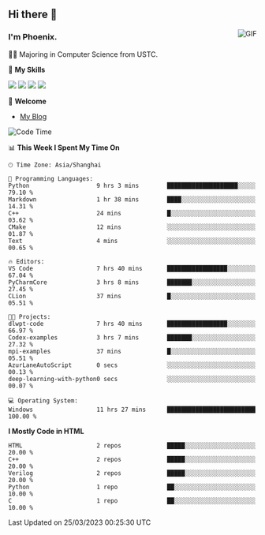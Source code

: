 ## Hi there 👋
<img align="right" alt="GIF" src="https://raw.githubusercontent.com/JoeyBling/JoeyBling/master/pic/pusheencode.gif" />

### I'm Phoenix.

👨‍🎓 Majoring in Computer Science from USTC.

🌟 **My Skills**

![](https://img.shields.io/badge/-Python-3e74a2?style=flat-square&logo=Python&logoColor=fff)
![](https://img.shields.io/badge/-C++-9f62a5?style=flat&logo=cplusplus&logoColor=white)
![](https://img.shields.io/badge/-Linux-185886?style=flat-square&logo=Linux&logoColor=fff)
![](https://img.shields.io/badge/-Rust-ff4136?style=flat-square&logo=Rust&logoColor=fff)

💬 **Welcome**

- [My Blog](https://ysy-phoenix.github.io/)

<!--START_SECTION:waka-->
![Code Time](http://img.shields.io/badge/Code%20Time-12%20hrs%2038%20mins-blue)

📊 **This Week I Spent My Time On** 

```text
🕑︎ Time Zone: Asia/Shanghai

💬 Programming Languages: 
Python                   9 hrs 3 mins        ████████████████████░░░░░   79.10 % 
Markdown                 1 hr 38 mins        ████░░░░░░░░░░░░░░░░░░░░░   14.31 % 
C++                      24 mins             █░░░░░░░░░░░░░░░░░░░░░░░░   03.62 % 
CMake                    12 mins             ░░░░░░░░░░░░░░░░░░░░░░░░░   01.87 % 
Text                     4 mins              ░░░░░░░░░░░░░░░░░░░░░░░░░   00.65 % 

🔥 Editors: 
VS Code                  7 hrs 40 mins       █████████████████░░░░░░░░   67.04 % 
PyCharmCore              3 hrs 8 mins        ███████░░░░░░░░░░░░░░░░░░   27.45 % 
CLion                    37 mins             █░░░░░░░░░░░░░░░░░░░░░░░░   05.51 % 

🐱‍💻 Projects: 
dlwpt-code               7 hrs 40 mins       █████████████████░░░░░░░░   66.97 % 
Codex-examples           3 hrs 7 mins        ███████░░░░░░░░░░░░░░░░░░   27.32 % 
mpi-examples             37 mins             █░░░░░░░░░░░░░░░░░░░░░░░░   05.51 % 
AzurLaneAutoScript       0 secs              ░░░░░░░░░░░░░░░░░░░░░░░░░   00.13 % 
deep-learning-with-python0 secs              ░░░░░░░░░░░░░░░░░░░░░░░░░   00.07 % 

💻 Operating System: 
Windows                  11 hrs 27 mins      █████████████████████████   100.00 % 
```

**I Mostly Code in HTML** 

```text
HTML                     2 repos             █████░░░░░░░░░░░░░░░░░░░░   20.00 % 
C++                      2 repos             █████░░░░░░░░░░░░░░░░░░░░   20.00 % 
Verilog                  2 repos             █████░░░░░░░░░░░░░░░░░░░░   20.00 % 
Python                   1 repo              ██░░░░░░░░░░░░░░░░░░░░░░░   10.00 % 
C                        1 repo              ██░░░░░░░░░░░░░░░░░░░░░░░   10.00 % 
```




 Last Updated on 25/03/2023 00:25:30 UTC
<!--END_SECTION:waka-->

<!--
**ysy-phoenix/ysy-phoenix** is a ✨ _special_ ✨ repository because its `README.md` (this file) appears on your GitHub profile.

Here are some ideas to get you started:

- 🔭 I’m currently working on ...
- 🌱 I’m currently learning ...
- 👯 I’m looking to collaborate on ...
- 🤔 I’m looking for help with ...
- 💬 Ask me about ...
- 📫 How to reach me: ...
- 😄 Pronouns: ...
- ⚡ Fun fact: ...
-->

